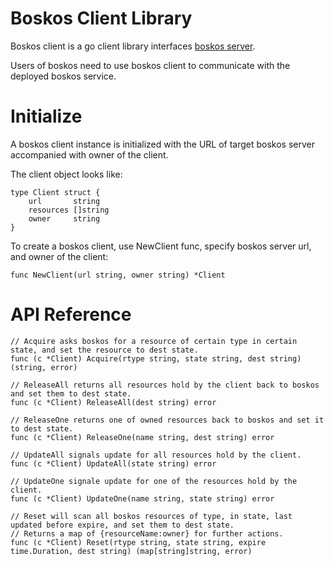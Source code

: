# Boskos Client Library

Boskos client is a go client library interfaces [boskos server](../README.md).

Users of boskos need to use boskos client to communicate with the deployed boskos service.

# Initialize

A boskos client instance is initialized with the URL of target boskos server accompanied with owner of the client.

The client object looks like:

```
type Client struct {
	url       string
	resources []string
	owner     string
}
```

To create a boskos client, use NewClient func, specify boskos server url, and owner of the client:
```
func NewClient(url string, owner string) *Client
```


# API Reference

```
// Acquire asks boskos for a resource of certain type in certain state, and set the resource to dest state.
func (c *Client) Acquire(rtype string, state string, dest string) (string, error)

// ReleaseAll returns all resources hold by the client back to boskos and set them to dest state.
func (c *Client) ReleaseAll(dest string) error

// ReleaseOne returns one of owned resources back to boskos and set it to dest state.
func (c *Client) ReleaseOne(name string, dest string) error

// UpdateAll signals update for all resources hold by the client.
func (c *Client) UpdateAll(state string) error

// UpdateOne signale update for one of the resources hold by the client.
func (c *Client) UpdateOne(name string, state string) error

// Reset will scan all boskos resources of type, in state, last updated before expire, and set them to dest state.
// Returns a map of {resourceName:owner} for further actions.
func (c *Client) Reset(rtype string, state string, expire time.Duration, dest string) (map[string]string, error)
```
